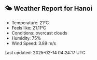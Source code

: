 <!-- WEATHER-START -->
## 🌤 Weather Report for Hanoi

- Temperature: 21°C
- Feels like: 21.11°C
- Conditions: overcast clouds
- Humidity: 75%
- Wind Speed: 3.89 m/s

Last updated: 2025-02-14 04:24:17 UTC
<!-- WEATHER-END -->
